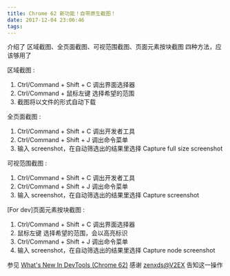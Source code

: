 ```yaml
---
title: Chrome 62 新功能！自带原生截图！
date: 2017-12-04 23:06:46
tags:
---
```

介绍了 区域截图、全页面截图、可视范围截图、页面元素按块截图 四种方法，应该够用了
<!--more-->

区域截图 :
1. Ctrl/Command + Shift + C 调出界面选择器
2. Ctrl/Command + 鼠标左键 选择希望的范围
3. 截图将以文件的形式自动下载
  
全页面截图 :
1. Ctrl/Command + Shift + C 调出开发者工具
2. Ctrl/Command + Shift + J 调出命令菜单
2. 输入 screenshot，在自动筛选出的结果里选择 Capture full size screenshot
  
可视范围截图 :
1. Ctrl/Command + Shift + C 调出开发者工具
2. Ctrl/Command + Shift + J 调出命令菜单
2. 输入 screenshot，在自动筛选出的结果里选择 Capture screenshot
  
[For dev]页面元素按块截图 :
1. Ctrl/Command + Shift + C 调出界面选择器
2. 鼠标左键 选择希望的范围，会以高亮标识
3. Ctrl/Command + Shift + J 调出命令菜单
4. 输入 screenshot，在自动筛选出的结果里选择 Capture node screenshot

参见 [What's New In DevTools (Chrome 62)](https://developers.google.com/web/updates/2017/08/devtools-release-notes)
感谢 [zenxds@V2EX](https://www.v2ex.com/t/411918?p=1#r_5045453) 告知这一操作
